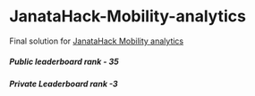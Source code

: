 # JanataHack-Mobility-analytics
Final solution for [ JanataHack Mobility analytics](https://datahack.analyticsvidhya.com/contest/janatahack-mobility-analytics/)

##### Public leaderboard rank - 35
##### Private Leaderboard rank -3
